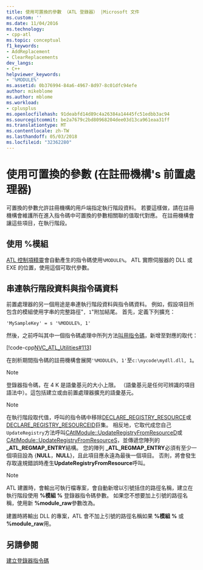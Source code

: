 ```yaml
---
title: 使用可置換的參數 （ATL 登錄器） |Microsoft 文件
ms.custom: ''
ms.date: 11/04/2016
ms.technology:
- cpp-atl
ms.topic: conceptual
f1_keywords:
- AddReplacement
- ClearReplacements
dev_langs:
- C++
helpviewer_keywords:
- '%MODULE%'
ms.assetid: 0b376994-84a6-4967-8d97-8c01dfc94efe
author: mikeblome
ms.author: mblome
ms.workload:
- cplusplus
ms.openlocfilehash: 91deabfd14d89c4a26384a14445fc51edbb3ac94
ms.sourcegitcommit: be2a7679c2bd80968204dee03d13ca961eaa31ff
ms.translationtype: MT
ms.contentlocale: zh-TW
ms.lasthandoff: 05/03/2018
ms.locfileid: "32362280"
---
```

# <a name="using-replaceable-parameters-the-registrar39s-preprocessor"></a>使用可置換的參數 (在註冊機構&#39;s 前置處理器)
可置換的參數允許註冊機構的用戶端指定執行階段資料。 若要這樣做，請在註冊機構會維護所在進入指令碼中可置換的參數相關聯的值取代對應。 在註冊機構會讓這些項目，在執行階段。  
  
##  <a name="_atl_using_.25.module.25"></a> 使用 %模組  
 [ATL 控制項精靈](../atl/reference/atl-control-wizard.md)會自動產生的指令碼使用`%MODULE%`。 ATL 實際伺服器的 DLL 或 EXE 的位置，使用這個可取代參數。  
  
## <a name="concatenating-run-time-data-with-script-data"></a>串連執行階段資料與指令碼資料  
 前置處理器的另一個用途是串連執行階段資料與指令碼資料。 例如，假設項目所包含的模組使用字串的完整路徑"`, 1`"附加結尾。 首先，定義下列擴充：  
  
```  
'MySampleKey' = s '%MODULE%, 1'  
```  
  
 然後，之前呼叫其中一個指令碼處理中所列方法[叫用指令碼](../atl/invoking-scripts.md)，新增至對應的取代：  
  
 [!code-cpp[NVC_ATL_Utilities#113](../atl/codesnippet/cpp/using-replaceable-parameters-the-registrar-s-preprocessor_1.cpp)]  
  
 在剖析期間指令碼的註冊機構會展開`'%MODULE%, 1'`至`c:\mycode\mydll.dll, 1`。  
  
> [!NOTE]
>  登錄器指令碼，在 4 K 是語彙基元的大小上限。 （語彙基元是任何可辨識的項目語法中）。這包括建立或由前置處理器擴充的語彙基元。  
  
> [!NOTE]
>  在執行階段取代值，呼叫的指令碼中移除[DECLARE_REGISTRY_RESOURCE](../atl/reference/registry-macros.md#declare_registry_resource)或[DECLARE_REGISTRY_RESOURCEID](../atl/reference/registry-macros.md#declare_registry_resourceid)巨集。 相反地，它取代成您自己`UpdateRegistry`方法呼叫[CAtlModule::UpdateRegistryFromResourceD](../atl/reference/catlmodule-class.md#updateregistryfromresourced)或[CAtlModule::UpdateRegistryFromResourceS](../atl/reference/catlmodule-class.md#updateregistryfromresources)，並傳遞您陣列的 **_ATL_REGMAP_ENTRY**結構。 您的陣列 **_ATL_REGMAP_ENTRY**必須有至少一個項目設為 {**NULL**，**NULL**}，且此項目應永遠為最後一個項目。 否則，將會發生存取違規錯誤時產生**UpdateRegistryFromResource**呼叫。  
  
> [!NOTE]
>  ATL 建置時，會輸出可執行檔專案，會自動新增以引號括住的路徑名稱，建立在執行階段使用 **%模組 %** 登錄器指令碼參數。 如果您不想要加上引號的路徑名稱，使用新 **%module_raw**參數改為。  
>   
>  建置時將輸出 DLL 的專案，ATL 會不加上引號的路徑名稱如果 **%模組 %** 或 **%module_raw**用。  
  
## <a name="see-also"></a>另請參閱  
 [建立登錄器指令碼](../atl/creating-registrar-scripts.md)

